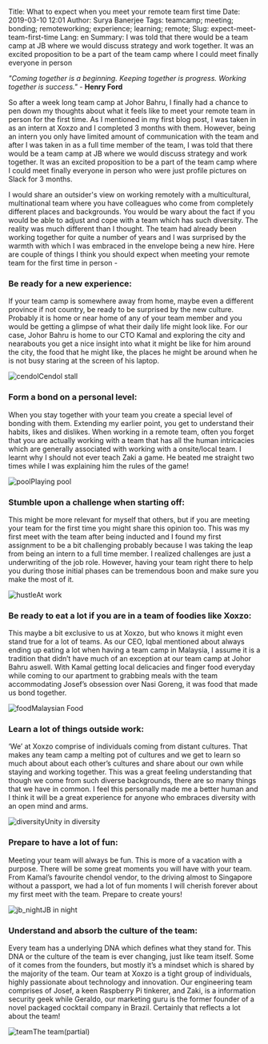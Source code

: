 Title: What to expect when you meet your remote team first time
Date: 2019-03-10 12:01
Author: Surya Banerjee
Tags: teamcamp; meeting; bonding; remoteworking; experience; learning; remote;
Slug: expect-meet-team-first-time
Lang: en
Summary: I was told that there would be a team camp at JB where we would discuss strategy and work together. It was an excited proposition to be a part of the team camp where I could meet finally everyone in person

*"Coming together is a beginning. Keeping together is progress. Working together is success."* - **Henry Ford**

So after a week long team camp at Johor Bahru, I finally had a chance to pen down my thoughts about what it feels like to meet your remote team in person for the first time. As I mentioned in my first blog post, I was taken in as an intern at Xoxzo and I completed 3 months with them. However, being an intern you only have limited amount of communication with the team and after I was taken in as a full time member of the team, I was told that there would be a team camp at JB where we would discuss strategy and work together. It was an excited proposition to be a part of the team camp where I could meet finally everyone in person who were just profile pictures on Slack for 3 months.

I would share an outsider's view on working remotely with a multicultural, multinational team where you have colleagues who come from completely different places and backgrounds. You would be wary about the fact if you would be able to adjust and cope with a team which has such diversity. The reality was much different than I thought. The team had already been working together for quite a number of years and I was surprised by the warmth with which I was embraced in the envelope being a new hire. Here are couple of things I think you should expect when meeting your remote team for the first time in person -

### Be ready for a new experience:
If your team camp is somewhere away from home, maybe even a different province if not country, be ready to be surprised by the new culture. Probably it is home or near home of any of your team member and you would be getting a glimpse of what their daily life might look like. For our case, Johor Bahru is home to our CTO Kamal and exploring the city and nearabouts you get a nice insight into what it might be like for him around the city, the food that he might like, the places he might be around when he is not busy staring at the screen of his laptop.

![cendol](/images/jb_feb2019/cendol.jpg)<a class="caption">Cendol stall</a>

### Form a bond on a personal level:
When you stay together with your team you create a special level of bonding with them. Extending my earlier point, you get to understand their habits, likes and dislikes. When working in a remote team, often you forget that you are actually working with a team that has all the human intricacies which are generally associated with working with a onsite/local team. I learnt why I should not ever teach Zaki a game. He beated me straight two times while I was explaining him the rules of the game!

![pool](/images/jb_feb2019/pool.jpg)<a class="caption">Playing pool</a>

### Stumble upon a challenge when starting off:
This might be more relevant for myself that others, but if you are meeting your team for the first time you might share this opinion too. This was my first meet with the team after being inducted and I found my first assignment to be a bit challenging probably because I was taking the leap from being an intern to a full time member. I realized challenges are just a underwriting of the job role. However, having your team right there to help you during those initial phases can be tremendous boon and make sure you make the most of it. 

![hustle](/images/jb_feb2019/hustle.jpg)<a class="caption">At work</a>

### Be ready to eat a lot if you are in a team of foodies like Xoxzo:
This maybe a bit exclusive to us at Xoxzo, but who knows it might even stand true for a lot of teams. As our CEO, Iqbal mentioned about always ending up eating a lot when having a team camp in Malaysia, I assume it is a tradition that didn’t have much of an exception at our team camp at Johor Bahru aswell. With Kamal getting local delicacies and finger food everyday while coming to our apartment to grabbing meals with the team accommodating Josef’s obsession over Nasi Goreng, it was food that made us bond together.

![food](/images/jb_feb2019/food.jpg)<a class="caption">Malaysian Food</a>

### Learn a lot of things outside work:
‘We’ at Xoxzo comprise of individuals coming from distant cultures. That makes any team camp a melting pot of cultures and we get to learn so much about about each other’s cultures and share about our own while staying and working together. This was a great feeling understanding that though we come from such diverse backgrounds, there are so many things that we have in common. I feel this personally made me a better human and I think it will be a great experience for anyone who embraces diversity with an open mind and arms.

![diversity](/images/jb_feb2019/diversity.jpg)<a class="caption">Unity in diversity</a>

### Prepare to have a lot of fun:
Meeting your team will always be fun. This is more of a vacation with a purpose. There will be some great moments you will have with your team. From Kamal’s favourite chendol vendor, to the driving almost to Singapore without a passport, we had a lot of fun moments I will cherish forever about my first meet with the team. Prepare to create yours!

![jb_night](/images/jb_feb2019/jb_night.jpg)<a class="caption">JB in night</a>

### Understand and absorb the culture of the team:
Every team has a underlying DNA which defines what they stand for. This DNA or the culture of the team is ever changing, just like team itself. Some of it comes from the founders, but mostly it’s a mindset which is shared by the majority of the team. Our team at Xoxzo is a tight group of individuals, highly passionate about technology and innovation. Our engineering team comprises of  Josef, a keen Raspberry Pi tinkerer, and Zaki, is a information security geek while Geraldo, our marketing guru is the former founder of a novel packaged cocktail company in Brazil. Certainly that reflects a lot about the team!

![team](/images/jb_feb2019/team.jpeg)<a class="caption">The team(partial)</a>
<team pic>